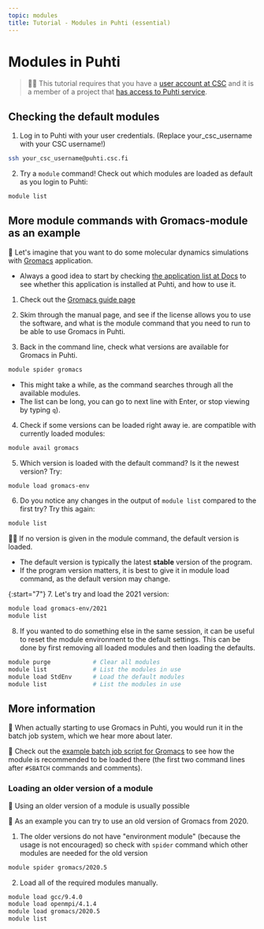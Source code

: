 ```yaml
---
topic: modules
title: Tutorial - Modules in Puhti (essential)
---
```


# Modules in Puhti

> ☝🏻 This tutorial requires that you have a [user account at CSC](https://docs.csc.fi/accounts/how-to-create-new-user-account/) and it is a member of a project that [has access to Puhti service](https://docs.csc.fi/accounts/how-to-add-service-access-for-project/).

## Checking the default modules

1. Log in to Puhti with your user credentials. (Replace your_csc_username with your CSC username!)

```bash
ssh your_csc_username@puhti.csc.fi
```

2. Try a `module` command! Check out which modules are loaded as default as you login to Puhti:

```bash
module list
```

## More module commands with Gromacs-module as an example 

💬 Let's imagine that you want to do some molecular dynamics simulations with [Gromacs](https://www.gromacs.org/about.html) application. 
- Always a good idea to start by checking [the application list at Docs](https://docs.csc.fi/apps/) to see whether this application is installed at Puhti, and how to use it. 

1. Check out the [Gromacs guide page](https://docs.csc.fi/apps/gromacs/) 
2. Skim through the manual page, and see if the license allows you to use the software, and what is the module command that you need to run to be able to use Gromacs in Puhti.

3. Back in the command line, check what versions are available for Gromacs in Puhti. 

```bash
module spider gromacs
```

- This might take a while, as the command searches through all the available modules. 
- The list can be long, you can go to next line with Enter, or stop viewing by typing ```q```).
    
4. Check if some versions can be loaded right away ie. are compatible with currently loaded modules:

```bash
module avail gromacs
```

5. Which version is loaded with the default command? Is it the newest version? Try:

```bash
module load gromacs-env
```

6. Do you notice any changes in the output of ```module list``` compared to the first try? Try this again:

```bash
module list
```  

☝🏻 If no version is given in the module command, the default version is loaded. 

- The default version is typically the latest **stable** version of the program.
- If the program version matters, it is best to give it in module load command, as the default version may change.

{:start="7"}
7. Let's try and load the 2021 version:

```bash
module load gromacs-env/2021
module list
```

8. If you wanted to do something else in the same session, it can be useful to reset the module environment to the default settings. This can be done by first removing all loaded modules and then loading the defaults.

```bash
module purge            # Clear all modules
module list             # List the modules in use
module load StdEnv      # Load the default modules
module list             # List the modules in use
```

## More information

💭 When actually starting to use Gromacs in Puhti, you would run it in the batch job system, which we hear more about later. 

💭 Check out the [example batch job script for Gromacs](https://docs.csc.fi/apps/gromacs/#example-parallel-batch-script-for-puhti) to see how the module is recommended to be loaded there (the first two command lines after `#SBATCH` commands and comments).

### Loading an older version of a module

💬 Using an older version of a module is usually possible

💬 As an example you can try to use an old version of Gromacs from 2020. 

1. The older versions do not have "environment module" (because the usage is not encouraged) so check with ```spider``` command which other modules are needed for the old version

```bash
module spider gromacs/2020.5
```

2. Load all of the required modules manually.

```bash
module load gcc/9.4.0  
module load openmpi/4.1.4
module load gromacs/2020.5
module list
```
    
    
